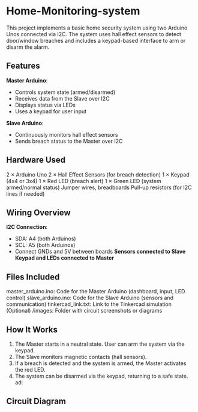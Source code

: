 # Home-Monitoring-system

This project implements a basic home security system using two Arduino Unos connected via I2C. The system uses hall effect sensors to detect door/window breaches and includes a keypad-based interface to arm or disarm the alarm.

## Features

**Master Arduino**:
  - Controls system state (armed/disarmed)
  - Receives data from the Slave over I2C
  - Displays status via LEDs
  - Uses a keypad for user input

**Slave Arduino**:
  - Continuously monitors hall effect sensors
  - Sends breach status to the Master over I2C

##  Hardware Used

2 × Arduino Uno
2 × Hall Effect Sensors (for breach detection)
1 × Keypad (4x4 or 3x4)
1 × Red LED (breach alert)
1 × Green LED (system armed/normal status)
Jumper wires, breadboards
Pull-up resistors (for I2C lines if needed)

##  Wiring Overview

**I2C Connection**:
  - SDA: A4 (both Arduinos)
  - SCL: A5 (both Arduinos)
  - Connect GNDs and 5V between boards
**Sensors connected to Slave**
**Keypad and LEDs connected to Master**

##  Files Included

master_arduino.ino: Code for the Master Arduino (dashboard, input, LED control)
slave_arduino.ino: Code for the Slave Arduino (sensors and communication)
tinkercad_link.txt: Link to the Tinkercad simulation
(Optional) /images: Folder with circuit screenshots or diagrams

##  How It Works

1. The Master starts in a neutral state. User can arm the system via the keypad.
2. The Slave monitors magnetic contacts (hall sensors).
3. If a breach is detected and the system is armed, the Master activates the red LED.
4. The system can be disarmed via the keypad, returning to a safe state.
ad:  

## Circuit Diagram
